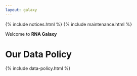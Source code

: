 ```yaml
---
layout: galaxy
---
```


{% include notices.html %}
{% include maintenance.html %}

Welcome to **RNA Galaxy**

# Our Data Policy

{% include data-policy.html %}
